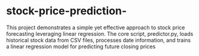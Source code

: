 # stock-price-prediction-
This project demonstrates a simple yet effective approach to stock price forecasting leveraging linear regression. The core script, predictor.py, loads historical stock data from CSV files, processes date information, and trains a linear regression model for predicting future closing prices
